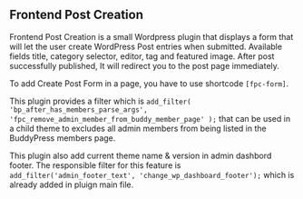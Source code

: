 ## Frontend Post Creation

Frontend Post Creation is a small Wordpress plugin that displays a form that will let the user create WordPress Post entries when submitted. Available fields title, category selector, editor, tag and featured image. After post successfully published, It will redirect you to the post page immediately.

To add Create Post Form in a page, you have to use shortcode `[fpc-form]`.

This plugin provides a filter which is `add_filter( 'bp_after_has_members_parse_args', 'fpc_remove_admin_member_from_buddy_member_page' );` that can be used in a child theme to excludes all admin members from being listed in the BuddyPress members page.

This plugin also add current theme name & version in admin dashbord footer. The responsible filter for this feature is `add_filter('admin_footer_text', 'change_wp_dashboard_footer');` which is already added in pluign main file.

